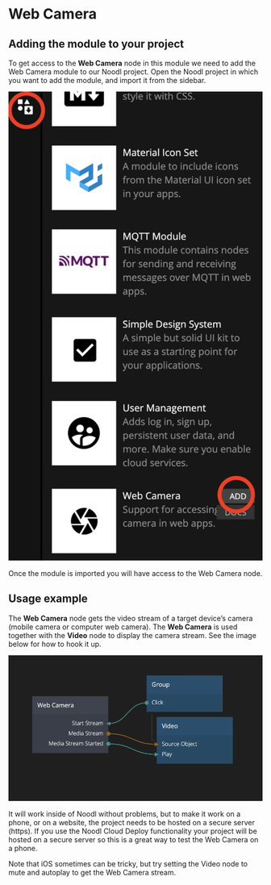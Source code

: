 # Web Camera

## Adding the module to your project

To get access to the **Web Camera** node in this module we need to add the Web Camera module to our Noodl project. Open the Noodl project in which you want to add the module, and import it from the sidebar.

![](/modules/webcamera/webcamera-add-module.png)

Once the module is imported you will have access to the Web Camera node.

## Usage example

The **Web Camera** node gets the video stream of a target device’s camera (mobile camera or computer web camera). The **Web Camera** is used together with the **Video** node to display the camera stream. See the image below for how to hook it up.

![](/modules/webcamera/webcamera-node.png)

It will work inside of Noodl without problems, but to make it work on a phone, or on a website, the project needs to be hosted on a secure server (https). If you use the Noodl Cloud Deploy functionality your project will be hosted on a secure server so this is a great way to test the Web Camera on a phone.

Note that iOS sometimes can be tricky, but try setting the Video node to mute and autoplay to get the Web Camera stream.
